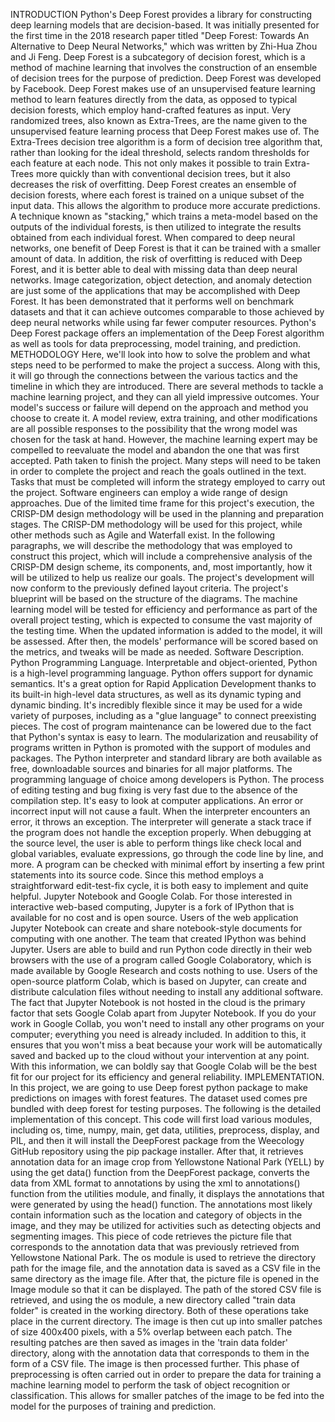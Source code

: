 INTRODUCTION
Python's Deep Forest provides a library for constructing deep learning models that are decision-based. It was initially presented for the first time in the 2018 research paper titled "Deep Forest: Towards An Alternative to Deep Neural Networks," which was written by Zhi-Hua Zhou and Ji Feng.
Deep Forest is a subcategory of decision forest, which is a method of machine learning that involves the construction of an ensemble of decision trees for the purpose of prediction. Deep Forest was developed by Facebook. Deep Forest makes use of an unsupervised feature learning method to learn features directly from the data, as opposed to typical decision forests, which employ hand-crafted features as input.
Very randomized trees, also known as Extra-Trees, are the name given to the unsupervised feature learning process that Deep Forest makes use of. The Extra-Trees decision tree algorithm is a form of decision tree algorithm that, rather than looking for the ideal threshold, selects random thresholds for each feature at each node. This not only makes it possible to train Extra-Trees more quickly than with conventional decision trees, but it also decreases the risk of overfitting.
Deep Forest creates an ensemble of decision forests, where each forest is trained on a unique subset of the input data. This allows the algorithm to produce more accurate predictions. A technique known as "stacking," which trains a meta-model based on the outputs of the individual forests, is then utilized to integrate the results obtained from each individual forest.
When compared to deep neural networks, one benefit of Deep Forest is that it can be trained with a smaller amount of data. In addition, the risk of overfitting is reduced with Deep Forest, and it is better able to deal with missing data than deep neural networks.
Image categorization, object detection, and anomaly detection are just some of the applications that may be accomplished with Deep Forest. It has been demonstrated that it performs well on benchmark datasets and that it can achieve outcomes comparable to those achieved by deep neural networks while using far fewer computer resources.
Python's Deep Forest package offers an implementation of the Deep Forest algorithm as well as tools for data preprocessing, model training, and prediction.
METHODOLOGY
Here, we'll look into how to solve the problem and what steps need to be performed to make the project a success. Along with this, it will go through the connections between the various tactics and the timeline in which they are introduced. There are several methods to tackle a machine learning project, and they can all yield impressive outcomes. Your model's success or failure will depend on the approach and method you choose to create it. A model review, extra training, and other modifications are all possible responses to the possibility that the wrong model was chosen for the task at hand. However, the machine learning expert may be compelled to reevaluate the model and abandon the one that was first accepted.
Path taken to finish the project.
Many steps will need to be taken in order to complete the project and reach the goals outlined in the text. Tasks that must be completed will inform the strategy employed to carry out the project. Software engineers can employ a wide range of design approaches. Due of the limited time frame for this project's execution, the CRISP-DM design methodology will be used in the planning and preparation stages. The CRISP-DM methodology will be used for this project, while other methods such as Agile and Waterfall exist.
In the following paragraphs, we will describe the methodology that was employed to construct this project, which will include a comprehensive analysis of the CRISP-DM design scheme, its components, and, most importantly, how it will be utilized to help us realize our goals.
The project's development will now conform to the previously defined layout criteria. The project's blueprint will be based on the structure of the diagrams.
The machine learning model will be tested for efficiency and performance as part of the overall project testing, which is expected to consume the vast majority of the testing time. When the updated information is added to the model, it will be assessed. After then, the models' performance will be scored based on the metrics, and tweaks will be made as needed.
Software Description.
Python Programming Language.
Interpretable and object-oriented, Python is a high-level programming language. Python offers support for dynamic semantics. It's a great option for Rapid Application Development thanks to its built-in high-level data structures, as well as its dynamic typing and dynamic binding. It's incredibly flexible since it may be used for a wide variety of purposes, including as a "glue language" to connect preexisting pieces. The cost of program maintenance can be lowered due to the fact that Python's syntax is easy to learn. The modularization and reusability of programs written in Python is promoted with the support of modules and packages. The Python interpreter and standard library are both available as free, downloadable sources and binaries for all major platforms.
The programming language of choice among developers is Python. The process of editing testing and bug fixing is very fast due to the absence of the compilation step. It's easy to look at computer applications. An error or incorrect input will not cause a fault. When the interpreter encounters an error, it throws an exception. The interpreter will generate a stack trace if the program does not handle the exception properly. When debugging at the source level, the user is able to perform things like check local and global variables, evaluate expressions, go through the code line by line, and more. A program
can be checked with minimal effort by inserting a few print statements into its source code. Since this method employs a straightforward edit-test-fix cycle, it is both easy to implement and quite helpful.
Jupyter Notebook and Google Colab.
For those interested in interactive web-based computing, Jupyter is a fork of IPython that is available for no cost and is open source. Users of the web application Jupyter Notebook can create and share notebook-style documents for computing with one another. The team that created IPython was behind Jupyter.
Users are able to build and run Python code directly in their web browsers with the use of a program called Google Colaboratory, which is made available by Google Research and costs nothing to use. Users of the open-source platform Colab, which is based on Jupyter, can create and distribute calculation files without needing to install any additional software.
The fact that Jupyter Notebook is not hosted in the cloud is the primary factor that sets Google Colab apart from Jupyter Notebook. If you do your work in Google Collab, you won't need to install any other programs on your computer; everything you need is already included. In addition to this, it ensures that you won't miss a beat because your work will be automatically saved and backed up to the cloud without your intervention at any point.
With this information, we can boldly say that Google Colab will be the best fit for our project for its efficiency and general reliability.
IMPLEMENTATION.
In this project, we are going to use Deep forest python package to make predictions on images with forest features. The dataset used comes pre bundled with deep forest for testing purposes.
The following is the detailed implementation of this concept.
This code will first load various modules, including os, time, numpy, main, get data, utilities, preprocess, display, and PIL, and then it will install the DeepForest package from the Weecology GitHub repository using the pip package installer. After that, it retrieves annotation data for an image crop from Yellowstone National Park (YELL) by using the get data() function from the DeepForest package, converts the data from XML format to annotations by using the xml to annotations() function from the utilities module, and finally, it displays the annotations that were generated by using the head() function. The annotations most likely contain information such as the location and category of objects in the image, and they may be utilized for activities such as detecting objects and segmenting images.
This piece of code retrieves the picture file that corresponds to the annotation data that was previously retrieved from Yellowstone National Park. The os module is used to retrieve the directory path for the image file, and the annotation data is saved as a CSV file in the same directory as the image file. After that, the picture file is opened in the Image module so that it can be displayed. The path of the stored CSV file is retrieved, and using the os module, a new directory called "train data folder" is created in the working directory. Both of these operations take place in the current directory. The image is then cut up into smaller patches of size 400x400 pixels, with a 5% overlap between each patch. The resulting patches are then saved as images in the 'train data folder' directory, along with the annotation data that corresponds to them in the form of a CSV file. The image is then processed further. This phase of preprocessing is often carried out in order to prepare the data for training a machine learning model to perform the task of object recognition or classification. This allows for smaller patches of the image to be fed into the model for the purposes of training and prediction.
